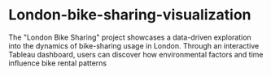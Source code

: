 # London-bike-sharing-visualization
The "London Bike Sharing" project showcases a data-driven exploration into the dynamics of bike-sharing usage in London. Through an interactive Tableau dashboard, users can discover how environmental factors and time influence bike rental patterns
